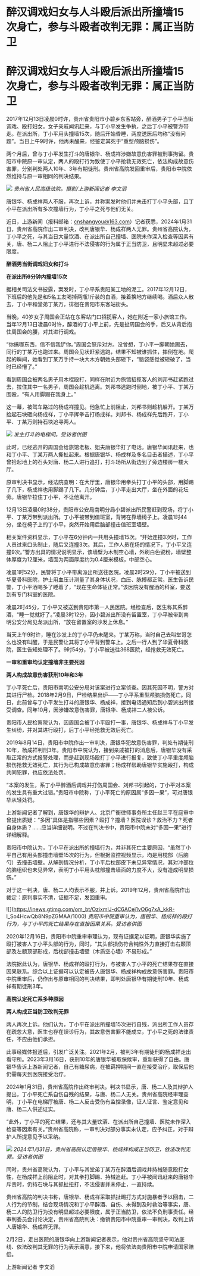 # 醉汉调戏妇女与人斗殴后派出所撞墙15次身亡，参与斗殴者改判无罪：属正当防卫

# 醉汉调戏妇女与人斗殴后派出所撞墙15次身亡，参与斗殴者改判无罪：属正当防卫

2017年12月13日凌晨0时许，贵州省贵阳市小碧乡东客站旁，醉酒男子丁小平当街调戏、殴打妇女。女子亲戚闻讯赶来，与丁小平发生争执，之后丁小平被警方带走。在派出所，丁小平用头撞墙15次，随后开始昏睡，两度送医后均称“没有问题”。当日上午9时许，他再未醒来，经鉴定其死于“重型颅脑损伤”。

两个月后，曾与丁小平发生打斗的唐银华、杨成祥涉嫌故意伤害罪被刑事拘留。贵阳市中院原一审认定，两人的殴打行为致使丁小平抢救无效死亡，依法构成故意伤害罪，分别判处两人10年、3年有期徒刑。贵州省高院发回重审后，贵阳市中院依然维持与原一审相同的判决结果。

![](https://inews.gtimg.com/om_bt/OxRmLu5syl7tG6m0jvL72y-zWtkslprb9E1Zy7xvyGQr4AA/1000)
_贵州省人民高级法院。摄影/上游新闻记者 李文滔_

唐银华、杨成祥两人不服，再次上诉，并称案发时他们并未击打丁小平头部，且丁小平在派出所有多次撞墙行为，丁小平之死与他们无关。

近日，上游新闻（报料邮箱：cnshangyou@163.com）记者获悉，2024年1月31日，贵州省高院作出二审判决，改判唐银华、杨成祥两人无罪。贵州省高院认为，丁小平之死，与其当日大量饮酒、在派出所自己撞墙、医院未作深入检查等因素有关，唐、杨二人阻止丁小平进行不法侵害的行为属于正当防卫，且明显未超过必要限度。

**醉酒男当街调戏妇女和打斗**

**在派出所6分钟内撞墙15次**

据相关司法文书披露，案发时，丁小平系贵阳某工地的泥工。2017年12月12日，下班后的他先是和5名工友喝掉两瓶1斤装的白酒，接着换地方继续喝。酒后众人散去，丁小平和堂弟丁某万，徘徊在贵阳市东客站街头。

当晚，40岁女子周国会正站在东客站门口招揽客人，她在附近一家小旅馆工作。当年12月13日凌晨0时许，醉酒的丁小平上前，先是扯周国会的手，后又从背后抱住周国会的腰，对其进行调戏。

“你搞哪东西，信不信我铲你。”周国会怒斥对方。没曾想，丁小平一脚朝她踢去，同行的丁某万也跑过来。周国会见状赶紧逃跑，结果不知被谁抓住，摔倒在地。爬起的瞬间，她看到丁某万手持一块大木方朝她头部砸下，“脑袋感觉被砸破了，当时已经懵了。”

看到周国会被两名男子用木棍殴打，同样在附近为旅馆招揽客人的刘邦书赶紧跑过去，拉住其中一名男子，周国会趁机逃离。刘邦书逃跑时倒地，被丁小平、丁某万围殴，“有人用脚踢在我身上。”

这一幕，被驾车路过的杨成祥撞见。他急忙上前阻止，刘邦书则趁机躲开。丁某万捡起石块砸向杨成祥，丁小平挥拳击打杨成祥。刘邦书、杨成祥先后跑开，丁小平、丁某万则持石块追寻两人。

![](https://inews.gtimg.com/om_bt/OhQb901u7Spqfv9UGEBal6JZkShH9a5ahn2y5lG7Hk9ukAA/1000)
_发生打斗的电梯间。受访者供图_

此时，已经逃开的周国会给旅馆老板、姐夫唐银华打了电话。唐银华闻讯赶来，也和丁小平、丁某万两人撕扯起来。根据唐银华、杨成祥及多名目击者描述，丁小平曾拾起地上的石头对唐、杨二人进行追打，打斗场所从街边到了旁边楼房一楼大厅。

原审判决书显示，经法院查明：在大厅里，唐银华用拳头打丁小平的头部，用脚踢了几下，杨成祥也用脚踢了几下。几分钟后，丁小平走出大厅，坐在外面的花坛旁。唐银华拉住丁小平，不让他离开。

12月13日凌晨0时38分，贵阳市公安局南明分局小碧派出所民警赶到现场，将丁小平、丁某万带到派出所。丁小平被带到值班室，背铐在靠墙椅子上。凌晨1时44分，坐在椅子上的丁小平，突然开始用后脑部撞击值班室墙壁。

相关案件资料显示，丁小平在6分钟内一共用头撞墙15次。“开始连撞3次时，工作人员过来口头制止，随后又连撞3次。其后，工作人员在场的情况下，丁小平又连撞9次。”警方出具的情况说明显示，该墙壁为木制空心墙，外刷白色瓷粉，墙壁整体厚度为12厘米，墙面为两面厚度约为0.4厘米模板，中部空心。

凌晨1时52分，民警将丁小平带离派出所送往医院。凌晨2时29分，丁小平被送到华夏骨科医院，护士用血压计测量了其身体状况，血压、脉搏都正常。医生告诉民警，丁小平酒喝多了睡着了，“现在生命体征正常。”该医院没有醒酒的科室，要送到有专门科室的医院。

凌晨2时45分，丁小平又被送到贵阳市第一人民医院。经检查后，医生称其系醉酒，“睡一觉就好了。”凌晨3时12分，因小碧派出所没有留置室，丁小平被带到南明公安分局见龙派出所，“放在留置室的沙发上休息。”

当天上午9时许，睡在沙发上的丁小平仍未醒来。丁某万称，当时自己去叫堂哥怎么也没有叫醒，于是民警让其将丁小平背到警车上。之后一行人到了华夏骨科医院，医生告知处理不了。9时54分，丁小平被送往368医院，经抢救无效死亡。

**一审和重审均认定撞墙非主要死因**

**两人构成故意伤害获刑10年和3年**

丁小平死亡后，贵阳市南明公安分局对该案进行立案侦查。因其死因不明，警方对其进行尸检。2018年2月9日，尸检结果出炉——丁小平系重型颅脑损伤死亡。同日，此前曾与丁小平发生打斗的唐银华、杨成祥，接到电话通知后到小碧派出所接受调查。同年10月，因涉嫌故意伤害罪，唐银华、杨成祥二人被公诉。

贵阳市人民检察院认为，因周国会被丁小平殴打一事，唐银华、杨成祥与丁小平发生纠纷，并对其进行殴打，后丁小平经抢救无效后死亡。

2019年8月14日，贵阳市中院作出一审判决，唐银华犯故意伤害罪，判处有期徒刑10年，杨成祥判刑3年。贵阳市中院认为，接到亲戚被打的消息后，唐银华没有采取正常的方式报警处理，而是赶到现场殴打丁小平进行报复，致使丁小平重度颅脑损伤抢救无效死亡，其行为已构成故意伤害罪；杨成祥帮助唐银华实施殴打，构成共同犯罪，也应依法处罚。

“本案的发生，系丁小平醉酒后调戏并打伤周国会、刘邦书引起的，丁小平对本案的发生具有重大过错。”贵阳市中院称，丁小平死亡的原因属“多因一果”，可对唐银华从轻处罚。

上游新闻记者了解到，唐银华的辩护人、北京广衡律师事务所主任赵三平在庭审中曾提出质疑：“多因”具体是指哪些因素？殴打？撞墙？医院误诊？救治不力？死者自身体质？……应当详细说明。不过在判决书中，贵阳市中院未对“多因一果”进行详细解释。

贵阳市中院认为，丁小平在派出所的撞墙行为，并非其死亡主要原因，“虽然丁小平自己有用头部撞击墙壁15次的行为，但根据监控视频显示，均是用枕部（后脑勺）去撞击墙壁。从解剖情况分析，丁小平后枕部皮下未见异常情况，其对冲部位的脑组织也未见异常，表明丁小平用头枕部撞击墙面的力度不大，没有造成明显损伤。”

对于这一判决，唐、杨二人均表示不服，并上诉。2019年12月，贵州省高院作出裁定：原判事实不清，证据不足，发回重审。

![](https://inews.gtimg.com/om_bt/OzixmlJ-dC6ACej1vO6g7xA_kkR-
I_So4HcwQb8N9pZGMAA/1000) _贵阳市中院重审认为，唐银华、杨成祥的殴打行为，与丁小平的死亡结果存在直接因果关系。受访者供图_

2020年12月16日，贵阳市中院重审审理认为，现有证据足以证明，唐银华实施了殴打被害人丁小平头部的行为，同时，“其头部损伤符合钝性外力直接打击右颞顶部及左额顶部形成，后枕部撞击墙壁（木质空心墙）不易形成。”

法院据此认为，唐银华、杨成祥的殴打行为，与被害人丁小平的死亡结果存在直接因果联系。综合以上证据可以认定被告人唐银华、杨成祥构成故意伤害罪。贵阳市中院重审后，仍作出与原审相同的判决结果，即判处唐银华有期徒刑10年、杨成祥有期徒刑3年。

**高院认定死亡系多种原因**

**两人构成正当防卫改判无罪**

两人再次上诉。他们认为，丁小平在派出所撞墙15次进行自残，派出所工作人员存在疏忽大意，医生也存在误诊行为，其故意伤害罪不能成立，丁小平之死的法律责任，不应由他们承担。

此事经媒体报道后，引发广泛关注。2021年2月，被判3年有期徒刑的杨成祥走出看守所。2023年3月16日，获刑10年的唐银华被取保候审，重新获得了自由。唐银华告诉上游新闻记者，自己有糖尿病，在被羁押期间一直在接受治疗，取保后他仍需每天到医院接受治疗。

2024年1月31日，贵州省高院作出终审判决。判决书显示，唐、杨二人及其辩护人提出，丁小平死亡系自伤自残的结果，与唐、杨二人无关。贵州省高院经审理查明，丁小平在电梯厅被唐、杨二人反击受伤有监控录像，证人证言、鉴定意见和唐、杨二人供述证实。

“此外，丁小平的死亡结果，还与其大量饮酒、在派出所自己撞墙、医院未作深入检查等因素有关。”贵州省高院称，一审判决对部分事实未认定，应予纠正，对于辩护人所提意见予以采纳。

![](https://inews.gtimg.com/om_bt/OsbmD0N4Q-MXou9-7yib42gzs3mDTHxhIb2djibJG3_QwAA/1000)
_2024年1月31日，贵州省高院认定唐银华、杨成祥构成正当防卫，依法改判无罪。受访者供图_

同时，贵州省高院认为，丁小平与其堂弟丁某万在醉酒后调戏并持械随意殴打女性，在杨成祥上前阻止时，对其拳打脚踢、持械追赶。丁小平被闻讯赶来的唐银华斥责时，仍持石块与其抓扯扭打，不法侵害并未停止，一直持续。

贵州省高院的判决书称，唐银华、杨成祥采取抓扯踢打方式对施暴者予以回击，二人行为的节制，结合现场情况和丁小平醉酒、自伤、未得到及时救治等事实，唐、杨二人的防卫行为没有明显超过必要限度，属于正当防卫，依法不负刑事责任。经审判委员会讨论决定，贵州省高院判决：撤销贵阳市中院重审一审判决，改判上诉人唐银华、杨成祥无罪。

2月2日，走出医院的唐银华向上游新闻记者表示，他对贵州省高院坚守司法底线、依法改判其无罪的行为表示满意，接下来，他将依法向贵阳市中院申请国家赔偿。

上游新闻记者 李文滔

